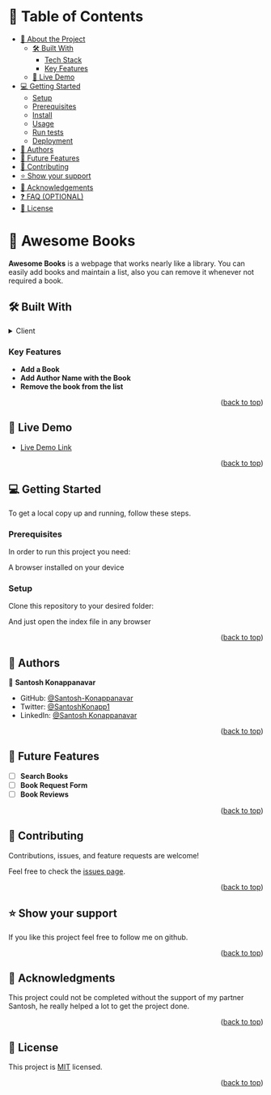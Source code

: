 <a name="readme-top"></a>

<div align="center">

</div>

<!-- TABLE OF CONTENTS -->

# 📗 Table of Contents

- [📖 About the Project](#about-project)
  - [🛠 Built With](#built-with)
    - [Tech Stack](#tech-stack)
    - [Key Features](#key-features)
  - [🚀 Live Demo](#live-demo)
- [💻 Getting Started](#getting-started)
  - [Setup](#setup)
  - [Prerequisites](#prerequisites)
  - [Install](#install)
  - [Usage](#usage)
  - [Run tests](#run-tests)
  - [Deployment](#triangular_flag_on_post-deployment)
- [👥 Authors](#authors)
- [🔭 Future Features](#future-features)
- [🤝 Contributing](#contributing)
- [⭐️ Show your support](#support)
- [🙏 Acknowledgements](#acknowledgements)
- [❓ FAQ (OPTIONAL)](#faq)
- [📝 License](#license)

<!-- PROJECT DESCRIPTION -->

# 📖 Awesome Books <a name="about-project"></a>

**Awesome Books** is a webpage that works nearly like a library. You can easily add books and maintain a list, also you can remove it whenever not required a book.

## 🛠 Built With <a name="built-with"></a>

<details>
  <summary>Client</summary>
  <ul>
    <li><a href="#">HTML</a></li>
    <li><a href="#">CSS</a></li>
    <li><a href="#">JavaScript</a></li>
  </ul>
</details>

<!-- Features -->

### Key Features <a name="key-features"></a>

- **Add a Book**
- **Add Author Name with the Book**
- **Remove the book from the list**

<p align="right">(<a href="#readme-top">back to top</a>)</p>

<!-- LIVE DEMO -->

## 🚀 Live Demo <a name="live-demo"></a>

- [Live Demo Link](https://sumon766.github.io/awesome-books/)

<p align="right">(<a href="#readme-top">back to top</a>)</p>

<!-- GETTING STARTED -->

## 💻 Getting Started <a name="getting-started"></a>

To get a local copy up and running, follow these steps.

### Prerequisites

In order to run this project you need:

A browser installed on your device

### Setup

Clone this repository to your desired folder:

And just open the index file in any browser

<p align="right">(<a href="#readme-top">back to top</a>)</p>

<!-- AUTHORS -->

## 👥 Authors <a name="authors"></a>

👤 **Santosh Konappanavar**


- GitHub: [@Santosh-Konappanavar](https://github.com/Santosh-Konappanavar)
- Twitter: [@SantoshKonapp1](https://twitter.com/SantoshKonappa1)
- LinkedIn: [@Santosh Konappanavar](https://www.linkedin.com/in/santosh-konappanavar/)

<p align="right">(<a href="#readme-top">back to top</a>)</p>

<!-- FUTURE FEATURES -->

## 🔭 Future Features <a name="future-features"></a>

- [ ] **Search Books**
- [ ] **Book Request Form**
- [ ] **Book Reviews**

<p align="right">(<a href="#readme-top">back to top</a>)</p>

<!-- CONTRIBUTING -->

## 🤝 Contributing <a name="contributing"></a>

Contributions, issues, and feature requests are welcome!

Feel free to check the [issues page](../../issues/).

<p align="right">(<a href="#readme-top">back to top</a>)</p>

<!-- SUPPORT -->

## ⭐️ Show your support <a name="support"></a>

If you like this project feel free to follow me on github.

<p align="right">(<a href="#readme-top">back to top</a>)</p>

<!-- ACKNOWLEDGEMENTS -->

## 🙏 Acknowledgments <a name="acknowledgements"></a>

This project could not be completed without the support of my partner Santosh, he really helped a lot to get the project done. 

<p align="right">(<a href="#readme-top">back to top</a>)</p>

<!-- LICENSE -->

## 📝 License <a name="license"></a>

This project is [MIT](https://github.com/sumon766/awesome-books/blob/main/LICENSE.md) licensed.

<p align="right">(<a href="#readme-top">back to top</a>)</p>
